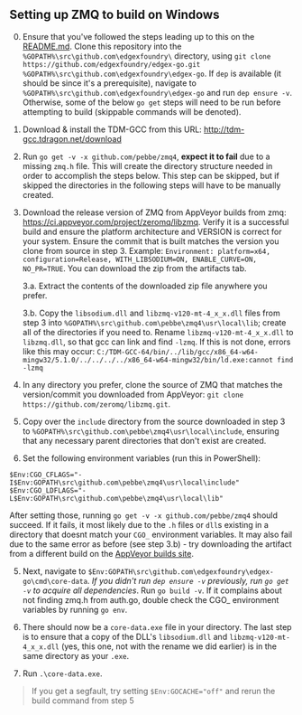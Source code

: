 ## Setting up ZMQ to build on Windows

0. Ensure that you've followed the steps leading up to this on the [README.md](README.md). Clone this repository into the `%GOPATH%\src\github.com\edgexfoundry\` directory, using `git clone https://github.com/edgexfoundry/edgex-go.git %GOPATH%\src\github.com\edgexfoundry\edgex-go`. If `dep` is available (it should be since it's a prerequisite), navigate to `%GOPATH%\src\github.com\edgexfoundry\edgex-go` and run `dep ensure -v`. Otherwise, some of the below `go get` steps will need to be run before attempting to build (skippable commands will be denoted).

1. Download & install the TDM-GCC from this URL: http://tdm-gcc.tdragon.net/download

2. Run `go get -v -x github.com/pebbe/zmq4`, **expect it to fail** due to a missing `zmq.h` file. This will create the directory structure needed in order to accomplish the steps below. This step can be skipped, but if skipped the directories in the following steps will have to be manually created.

3. Download the release version of ZMQ from AppVeyor builds from zmq: https://ci.appveyor.com/project/zeromq/libzmq. Verify it is a successful build and ensure  the platform architecture and VERSION is correct for your system.  Ensure the commit that is built matches the version you clone from source in step 3. Example: `Environment: platform=x64, configuration=Release, WITH_LIBSODIUM=ON, ENABLE_CURVE=ON, NO_PR=TRUE`. You can download the zip from the artifacts tab.

    3.a. Extract the contents of the downloaded zip file anywhere you prefer.

    3.b. Copy the `libsodium.dll` and `libzmq-v120-mt-4_x_x.dll` files from step 3 into `%GOPATH%\src\github.com\pebbe\zmq4\usr\local\lib`; create all of the directories if you need to. Rename `libzmq-v120-mt-4_x_x.dll` to `libzmq.dll`, so that gcc can link and find `-lzmq`. If this is not done, errors like this may occur: `C:/TDM-GCC-64/bin/../lib/gcc/x86_64-w64-mingw32/5.1.0/../../../../x86_64-w64-mingw32/bin/ld.exe:cannot find -lzmq`

3. In any directory you prefer, clone the source of ZMQ that matches the version/commit you downloaded from AppVeyor: `git clone https://github.com/zeromq/libzmq.git`.

4. Copy over the `include` directory from the source downloaded in step 3 to  `%GOPATH%\src\github.com\pebbe\zmq4\usr\local\include`, ensuring that any necessary parent directories that don't exist are created.

5. Set the following environment variables (run this in PowerShell):

```
$Env:CGO_CFLAGS="-I$Env:GOPATH\src\github.com\pebbe\zmq4\usr\local\include"
$Env:CGO_LDFLAGS="-L$Env:GOPATH\src\github.com\pebbe\zmq4\usr\local\lib"
```

After setting those, running `go get -v -x github.com/pebbe/zmq4` should succeed. If it fails, it most likely due to the `.h` files or `dll`s existing in a directory that doesnt match your `CGO_` environment variables. It may also fail due to the same error as before (see step 3.b) - try downloading the artifact from a different build on the [AppVeyor builds site](https://ci.appveyor.com/project/zeromq/libzmq).

5. Next, navigate to `$Env:GOPATH\src\github.com\edgexfoundry\edgex-go\cmd\core-data`. *If you didn't run `dep ensure -v` previously, run `go get -v` to acquire all dependencies*. Run `go build -v`. If it complains about not finding zmq.h from auth.go, double check the CGO_ environment variables by running `go env`.

6. There should now be a `core-data.exe` file in your directory. The last step is to ensure that a copy of the DLL's `libsodium.dll` and `libzmq-v120-mt-4_x_x.dll` (yes, this one, not with the rename we did earlier) is in the same directory as your `.exe`.

7. Run `.\core-data.exe`.

> If you get a segfault, try setting `$Env:GOCACHE="off"` and rerun the build command from step 5
